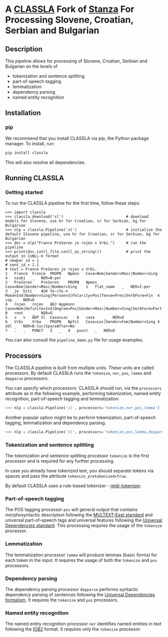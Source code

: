# A [CLASSLA](http://www.clarin.si/info/k-centre/) Fork of [Stanza](https://github.com/stanfordnlp/stanza) For Processing Slovene, Croatian, Serbian and Bulgarian

## Description

This pipeline allows for processing of Slovene, Croatian, Serbian and Bulgarian on the levels of

- tokenization and sentence splitting
- part-of-speech tagging
- lemmatization
- dependency parsing
- named entity recognition

## Installation
### pip
We recommend that you install CLASSLA via pip, the Python package manager. To install, run:
```bash
pip install classla
```
This will also resolve all dependencies.

## Running CLASSLA
### Getting started
To run the CLASSLA pipeline for the first time, follow these steps:
```
>>> import classla
>>> classla.download('sl')                            # download models for Slovene, use hr for Croatian, sr for Serbian, bg for Bulgarian
>>> nlp = classla.Pipeline('sl')                      # initialize the default Slovene pipeline, use hr for Croatian, sr for Serbian, bg for Bulgarian
>>> doc = nlp("France Prešeren je rojen v Vrbi.")     # run the pipeline
>>> print(doc.conll_file.conll_as_string())           # print the output in CoNLL-U format
# newpar id = 1
# sent_id = 1.1
# text = France Prešeren je rojen v Vrbi.
1	France	France	PROPN	Npmsn	Case=Nom|Gender=Masc|Number=Sing	4	nsubj	_	NER=B-per
2	Prešeren	Prešeren	PROPN	Npmsn	Case=Nom|Gender=Masc|Number=Sing	1	flat_name	_	NER=I-per
3	je	biti	AUX	Va-r3s-n	Mood=Ind|Number=Sing|Person=3|Polarity=Pos|Tense=Pres|VerbForm=Fin	4	cop	_	NER=O
4	rojen	rojen	ADJ	Appmsnn	Case=Nom|Definite=Ind|Degree=Pos|Gender=Masc|Number=Sing|VerbForm=Part	0	root	_	NER=O
5	v	v	ADP	Sl	Case=Loc	6	case	_	NER=O
6	Vrbi	Vrba	PROPN	Npfsl	Case=Loc|Gender=Fem|Number=Sing	4	obl	_	NER=B-loc|SpaceAfter=No
7	.	.	PUNCT	Z	_	4	punct	_	NER=O
```

You can also consult the ```pipeline_demo.py``` file for usage examples.

## Processors

The CLASSLA pipeline is built from multiple units. These units are called processors. By default CLASSLA runs the ```tokenize```, ```ner```, ```pos```, ```lemma``` and ```depparse``` processors.

You can specify which processors `CLASSLA should run, via the ```processors``` attribute as in the following example, performing tokenization, named entity recognition, part-of-speech tagging and lemmatization.

```python
>>> nlp = classla.Pipeline('sl', processors='tokenize,ner,pos,lemma')
```

Another popular option might be to perform tokenization, part-of-speech tagging, lemmatization and dependency parsing.

```python
>>> nlp = classla.Pipeline('sl', processors='tokenize,pos,lemma,depparse')
```

### Tokenization and sentence splitting

The tokenization and sentence splitting processor ```tokenize``` is the first processor and is required for any further processing.

In case you already have tokenized text, you should separate tokens via spaces and pass the attribute ```tokenize_pretokenized=True```.

By default CLASSLA uses a rule-based tokenizer - [reldi-tokeniser](https://github.com/clarinsi/reldi-tokeniser).

<!--Most important attributes:
```
tokenize_pretokenized   - [boolean]     ignores tokenizer
```-->

### Part-of-speech tagging

The POS tagging processor ```pos``` will general output that contains morphosyntactic description following the [MULTEXT-East standard](http://nl.ijs.si/ME/V6/msd/html/msd.lang-specific.html) and universal part-of-speech tags and universal features following the [Universal Dependencies standard](https://universaldependencies.org). This processing requires the usage of the ```tokenize``` processor.

<!--Most important attributes:
```
pos_model_path          - [str]         alternative path to model file
pos_pretrain_path       - [str]         alternative path to pretrain file
```-->

### Lemmatization

The lemmatization processor ```lemma``` will produce lemmas (basic forms) for each token in the input. It requires the usage of both the ```tokenize``` and ```pos``` processors.

### Dependency parsing

The dependency parsing processor ```depparse``` performs syntactic dependency parsing of sentences following the [Universal Dependencies formalism](https://universaldependencies.org/introduction.html#:~:text=Universal%20Dependencies%20(UD)%20is%20a,from%20a%20language%20typology%20perspective.). It requires the ```tokenize``` and ```pos``` processors.

### Named entity recognition

The named entity recognition processor ```ner``` identifies named entities in text following the [IOB2](https://en.wikipedia.org/wiki/Inside–outside–beginning_(tagging)) format. It requires only the ```tokenize``` processor.
